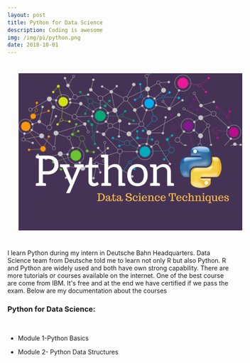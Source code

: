 ```yaml
---
layout: post
title: Python for Data Science
description: Coding is awesome
img: /img/pi/python.png
date: 2018-10-01
---
```


<img class="center" src="/img/pi/python2.png" style="padding:25px">

I learn Python during my intern in Deutsche Bahn Headquarters. Data Science team from Deutsche told me to learn not only R but also Python. R and Python are widely used and both have own strong capability. There are more tutorials or courses available on the internet. One of the best course are come from IBM. It's free and at the end we have certified if we pass the exam. Below are my documentation about the courses

### Python for Data Science: 
<Br>
  
 * Module 1-Python Basics
  
 * Module 2- Python Data Structures
